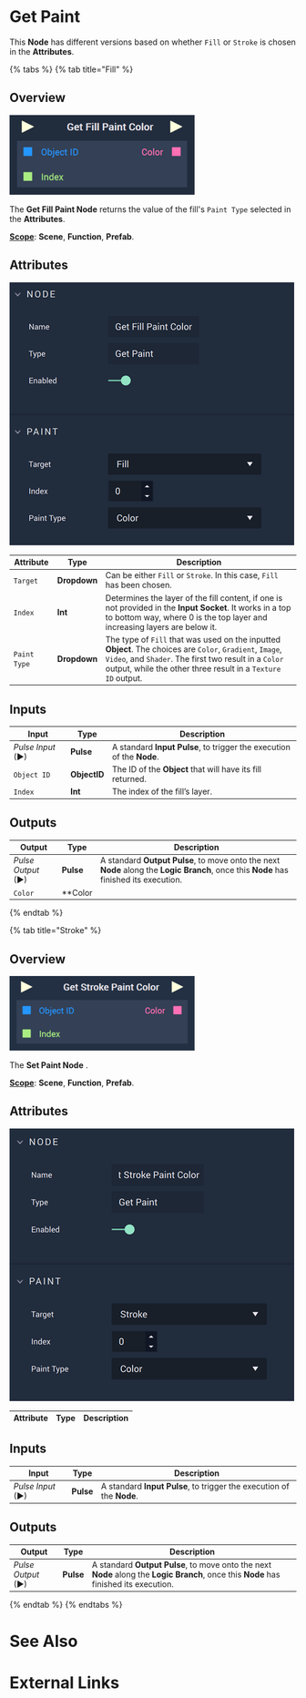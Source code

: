 # Get Paint

This **Node** has different versions based on whether `Fill` or `Stroke` is chosen in the **Attributes**. 


{% tabs %}
{% tab title="Fill" %}

## Overview

![The Get Fill Paint Color Node with Color Output.](../../../.gitbook/assets/getfillpaintcolornode.png)

The **Get Fill Paint Node** returns the value of the fill's `Paint Type` selected in the **Attributes**.

[**Scope**](../../overview.md#scopes): **Scene**, **Function**, **Prefab**.

## Attributes

![The Get Fill Paint Color Node Attributes.](../../../.gitbook/assets/getfillpaintcoloratts.png)

|Attribute|Type|Description|
|---|---|---|
|`Target`|**Dropdown**|Can be either `Fill` or `Stroke`. In this case, `Fill` has been chosen.|
|`Index`|**Int**|Determines the layer of the fill content, if one is not provided in the **Input Socket**. It works in a top to bottom way, where 0 is the top layer and increasing layers are below it.|
|`Paint Type`|**Dropdown**|The type of `Fill` that was used on the inputted **Object**. The choices are `Color`, `Gradient`, `Image`, `Video`, and `Shader`. The first two result in a `Color` output, while the other three result in a `Texture ID` output.| 

## Inputs

|Input|Type|Description|
|---|---|---|
|*Pulse Input* (►)|**Pulse**|A standard **Input Pulse**, to trigger the execution of the **Node**.|
|`Object ID`|**ObjectID**|The ID of the **Object** that will have its fill returned.|
|`Index`|**Int**|The index of the fill’s layer.| 

## Outputs

|Output|Type|Description|
|---|---|---|
|*Pulse Output* (►)|**Pulse**|A standard **Output Pulse**, to move onto the next **Node** along the **Logic Branch**, once this **Node** has finished its execution.|
|`Color`|**Color

{% endtab %}

{% tab title="Stroke" %}


## Overview

![The Get Stroke Paint Color Node.](../../../.gitbook/assets/getstrokepaintcolor.png)

The **Set Paint Node** .

[**Scope**](../../overview.md#scopes): **Scene**, **Function**, **Prefab**.

## Attributes

![The Get Stroke Paint Color Node Attributes.](../../../.gitbook/assets/getstrokepaintcoloratts.png)

|Attribute|Type|Description|
|---|---|---|

## Inputs

|Input|Type|Description|
|---|---|---|
|*Pulse Input* (►)|**Pulse**|A standard **Input Pulse**, to trigger the execution of the **Node**.|

## Outputs

|Output|Type|Description|
|---|---|---|
|*Pulse Output* (►)|**Pulse**|A standard **Output Pulse**, to move onto the next **Node** along the **Logic Branch**, once this **Node** has finished its execution.|


{% endtab %}
{% endtabs %}

# See Also

# External Links

